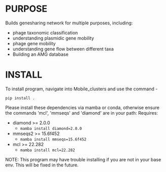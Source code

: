 
# PURPOSE
Builds genesharing network for multiple purposes, including:
 - phage taxonomic classification
 - understanding plasmidic gene mobility
 - phage gene mobility
 - understanding gene flow between different taxa
 - Building an AMG database



# INSTALL
To install program, navigate into Mobile_clusters and use the command - 

```pip install .```

Please install these dependencies via mamba or conda, otherwise ensure the commands 'mcl', 'mmseqs' and 'diamond' are in your path:
Requires: 
 - diamond >= 2.0.0
   - ```mamba install diamond=2.0.0```
 - mmseqs2 >= 15.6f452
   - ```mamba install mmseqs=15.6f452```
 - mcl >= 22.282
   - ```mamba install mcl=22.282```
  
NOTE: This program may have trouble installing if you are not in your base env. This will be fixed in the future.

